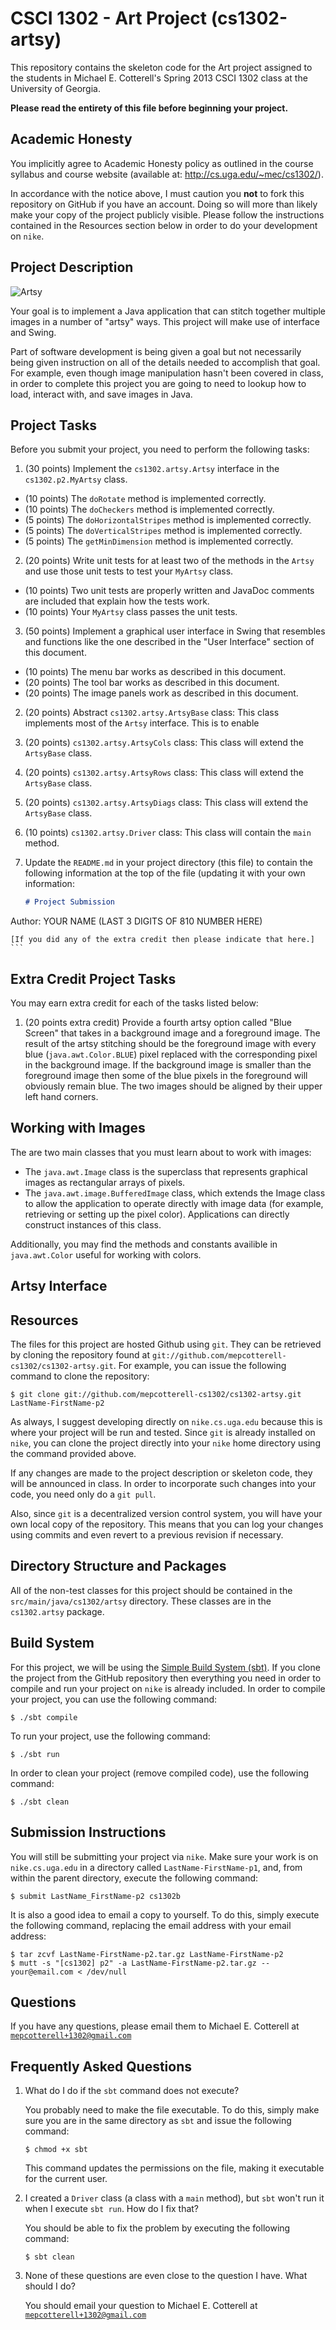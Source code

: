 # CSCI 1302 - Art Project (cs1302-artsy)

This repository contains the skeleton code for the Art project assigned
to the students in Michael E. Cotterell's Spring 2013 CSCI 1302 class at the 
University of Georgia. 

**Please read the entirety of this file before beginning your project.**

## Academic Honesty

You implicitly agree to Academic Honesty policy as outlined in the course 
syllabus and course website (available at: http://cs.uga.edu/~mec/cs1302/).

In accordance with the notice above, I must caution you **not** to fork this
repository on GitHub if you have an account. Doing so will more than likely make
your copy of the project publicly visible. Please follow the instructions 
contained in the Resources section below in order to do your development on
<code>nike</code>.

## Project Description

![Artsy](http://i.imgur.com/YciJ2sl.png)

Your goal is to implement a Java application that can stitch together multiple images in
a number of "artsy" ways. This project will make use of interface and Swing.

Part of software development is being given a goal but not necessarily being 
given instruction on all of the details needed to accomplish that goal. For example,
even though image manipulation hasn't been covered in class, in order to complete this 
project you are going to need to lookup how to load, interact with, and save images in Java.

## Project Tasks

Before you submit your project, you need to perform the following tasks:

 1. (30 points) Implement the <code>cs1302.artsy.Artsy</code> interface in the <code>cs1302.p2.MyArtsy</code> class.
 
   * (10 points) The <code>doRotate</code> method is implemented correctly.
   * (10 points) The <code>doCheckers</code> method is implemented correctly.
   * (5 points) The <code>doHorizontalStripes</code> method is implemented correctly.
   * (5 points) The <code>doVerticalStripes</code> method is implemented correctly.
   * (5 points) The <code>getMinDimension</code> method is implemented correctly.

 2. (20 points) Write unit tests for at least two of the methods in the <code>Artsy</code> and use those unit tests to test your <code>MyArtsy</code> class.
 
   * (10 points) Two unit tests are properly written and JavaDoc comments are included that explain how the tests work.
   * (10 points) Your <code>MyArtsy</code> class passes the unit tests.
 
 3. (50 points) Implement a graphical user interface in Swing that resembles and functions like the one described in the "User Interface" section of this document.
 
   * (10 points) The menu bar works as described in this document.
   * (20 points) The tool bar works as described in this document.
   * (20 points) The image panels work as described in this document.



 2. (20 points) Abstract <code>cs1302.artsy.ArtsyBase</code> class: This class implements most of the 
    <code>Artsy</code> interface. This is to enable 

 3. (20 points) <code>cs1302.artsy.ArtsyCols</code> class: This class will extend the <code>ArtsyBase</code> class.

 4. (20 points) <code>cs1302.artsy.ArtsyRows</code> class: This class will extend the <code>ArtsyBase</code> class.

 5. (20 points) <code>cs1302.artsy.ArtsyDiags</code> class: This class will extend the <code>ArtsyBase</code> class.

 7. (10 points) <code>cs1302.artsy.Driver</code> class: This class will contain the <code>main</code> method. 
   
 6. Update the <code>README.md</code> in your project directory (this file) to 
    contain the following information at the top of the file (updating it with 
    your own information:

    ```markdown
    # Project Submission

 Author: YOUR NAME (LAST 3 DIGITS OF 810 NUMBER HERE)

    [If you did any of the extra credit then please indicate that here.]
    ```
        
## Extra Credit Project Tasks

You may earn extra credit for each of the tasks listed below:

 1. (20 points extra credit) Provide a fourth artsy option called "Blue Screen" that takes in a background image
    and a foreground image. The result of the artsy stitching should be the foreground image with every blue
    (<code>java.awt.Color.BLUE</code>) pixel replaced with the corresponding pixel in the background image. If
    the background image is smaller than the foreground image then some of the blue pixels in the foreground
    will obviously remain blue. The two images should be aligned by their upper left hand corners.

## Working with Images

The are two main classes that you must learn about to work with images:

 * The <code>java.awt.Image</code> class is the superclass that represents graphical images as rectangular 
   arrays of pixels.
 * The <code>java.awt.image.BufferedImage</code> class, which extends the Image class to allow the application 
   to operate directly with image data (for example, retrieving or setting up the pixel color). Applications 
   can directly construct instances of this class.

Additionally, you may find the methods and constants availible in <code>java.awt.Color</code> useful for working
with colors.

## Artsy Interface



## Resources

The files for this project are hosted Github using <code>git</code>. They can be
retrieved by cloning the repository found at <code>git://github.com/mepcotterell-cs1302/cs1302-artsy.git</code>. 
For example, you can issue the following command to clone the repository:

    $ git clone git://github.com/mepcotterell-cs1302/cs1302-artsy.git LastName-FirstName-p2

As always, I suggest developing directly on <code>nike.cs.uga.edu</code> because
this is where your project will be run and tested. Since <code>git</code> is 
already installed on <code>nike</code>, you can clone the project directly into 
your <code>nike</code> home directory using the command provided above.

If any changes are made to the project description or skeleton code, they will
be announced in class. In order to incorporate such changes into your code, you 
need only do a <code>git pull</code>.

Also, since <code>git</code> is a decentralized version control system, you will
have your own local copy of the repository. This means that you can log your 
changes using commits and even revert to a previous revision if necessary.

## Directory Structure and Packages

All of the non-test classes for this project should be contained in the 
<code>src/main/java/cs1302/artsy</code> directory. 
These classes are in the <code>cs1302.artsy</code> package.

## Build System

For this project, we will be using the [Simple Build System (sbt)](http://www.scala-sbt.org/). 
If you clone the project from the GitHub repository then everything you need 
in order to compile and run your project on <code>nike</code> is already included. 
In order to compile your project, you can use the following command:

    $ ./sbt compile

To run your project, use the following command:

    $ ./sbt run

In order to clean your project (remove compiled code), use the following command:

    $ ./sbt clean

## Submission Instructions

You will still be submitting your project via <code>nike</code>. Make sure your 
work is on <code>nike.cs.uga.edu</code> in a directory called 
<code>LastName-FirstName-p1</code>, and, from within the parent directory, 
execute the following command:

    $ submit LastName_FirstName-p2 cs1302b

It is also a good idea to email a copy to yourself. To do this, simply execute 
the following command, replacing the email address with your email address:

    $ tar zcvf LastName-FirstName-p2.tar.gz LastName-FirstName-p2
    $ mutt -s "[cs1302] p2" -a LastName-FirstName-p2.tar.gz -- your@email.com < /dev/null

## Questions

If you have any questions, please email them to Michael E. Cotterell at 
<code>mepcotterell+1302@gmail.com</code>

## Frequently Asked Questions

 1. What do I do if the <code>sbt</code> command does not execute?

    You probably need to make the file executable. To do this, simply make sure 
    you are in the same directory as <code>sbt</code> and issue the following
    command:

        $ chmod +x sbt

    This command updates the permissions on the file, making it executable for the
    current user.
    

 2. I created a <code>Driver</code> class (a class with a <code>main</code> method), 
    but <code>sbt</code> won't run it when I execute <code>sbt run</code>. How do I
    fix that?

    You should be able to fix the problem by executing the following command:

        $ sbt clean

 3. None of these questions are even close to the question I have. What should I
    do?

    You should email your question to Michael E. Cotterell at 
    <code>mepcotterell+1302@gmail.com</code>

